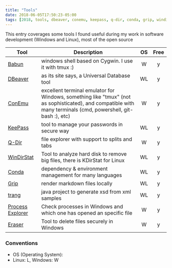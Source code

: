 ```yaml
---
title: "Tools"
date: 2018-06-05T17:50:23-05:00
tags: [2018, tools, dbeaver, conemu, keepass, q-dir, conda, grip, windirstat]
---
```


This entry coverages some tools I found useful during my work in software development (Windows and Linux), most of the open source

|Tool|Description|OS |Free|
|----|-----------|:---:|:----:|
<a href="http://babun.github.io/" target="_blank">Babun</a> | windows shell based on Cygwin. I use it with tmux :) | W | y
<a href="https://dbeaver.io/" target="_blank">DBeaver</a>      | as its site says, a Universal Database tool|WL|y
<a href="https://conemu.github.io/" target="_blank">ConEmu</a> | excellent terminal emulator for Windows, something like "tmux" (not as sophisticated), and compatible with many terminals (cmd, powershell, git-bash :), etc) |W|y
<a href="https://keepass.info/" target="_blank">KeePass</a>    | tool to manage your passwords in secure way|WL|y
<a href="http://www.softwareok.com/" target="_blank">Q-Dir</a> | file explorer with support to splits and tabs | W | y
<a href="https://windirstat.net/" target="_blank">WinDirStat</a> | Tool to analyze hard disk to remove big files, there is KDirStat for Linux | WL | y
<a href="https://conda.io" target="_blank">Conda</a> | dependency & environment management for many languages | WL | y
<a href="https://github.com/joeyespo/grip" target="_blank">Grip</a> | render markdown files locally | WL | y
<a href="https://github.com/relaxng/jing-trang.git" target="_blank">trang</a> | java project to generate xsd from xml samples | WL | y
<a href="https://docs.microsoft.com/en-us/sysinternals/downloads/process-explorer" target="_blank">Process Explorer</a> | Check processes in Windows and which one has opened an specific file | W | y
<a href="https://eraser.heidi.ie/" target="_blank">Eraser</a> | Tool to delete files securely in Windows | W | y

### Conventions
* OS (Operating System):
 * Linux: L, Windows: W
